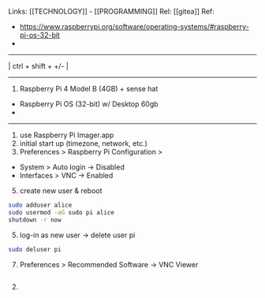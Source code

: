 Links: [[TECHNOLOGY]] - [[PROGRAMMING]]
Rel: [[gitea]]
Ref: 
- https://www.raspberrypi.org/software/operating-systems/#raspberry-pi-os-32-bit
-
--- 
| ctrl + shift + +/- | 

--- 
1. Raspberry Pi 4 Model B (4GB) + sense hat
- Raspberry Pi OS (32-bit) w/ Desktop 60gb
- 

--- 
1. use Raspberry Pi Imager.app 
2. initial start up (timezone, network, etc.)
3. Preferences > Raspberry Pi Configuration >
- System > Auto login -> Disabled
- Interfaces > VNC -> Enabled
5. create new user & reboot 
```sh
sudo adduser alice
sudo usermod -aG sudo pi alice
shutdown -r now
```
5. log-in as new user -> delete user pi
```sh
sudo deluser pi
```
7. Preferences > Recommended Software -> VNC Viewer



```sh


```

2. 
